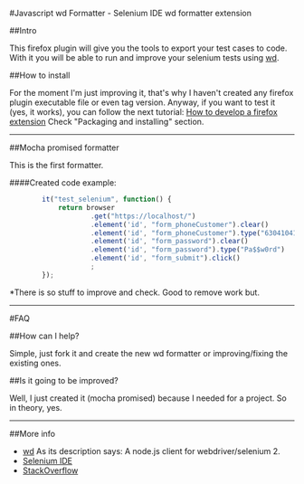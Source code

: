 #Javascript wd Formatter - Selenium IDE wd formatter extension

##Intro

This firefox plugin will give you the tools to export your test cases to code. With it you will be able to run and improve your selenium tests using [wd](https://github.com/admc/wd).

##How to install

For the moment I'm just improving it, that's why I haven't created any firefox plugin executable file or even tag version.
Anyway, if you want to test it (yes, it works), you can follow the next tutorial:
[How to develop a firefox extension](http://blog.mozilla.org/addons/2009/01/28/how-to-develop-a-firefox-extension/)
Check "Packaging and installing" section.

***

##Mocha promised formatter

This is the first formatter.

####Created code example:
```js
        it("test_selenium", function() {
            return browser
                    .get("https://localhost/")
                    .element('id', "form_phoneCustomer").clear()
                    .element('id', "form_phoneCustomer").type("630410410")
                    .element('id', "form_password").clear()
                    .element('id', "form_password").type("Pa$$w0rd")
                    .element('id', "form_submit").click()
                    ;
        });
```

*There is so stuff to improve and check. Good to remove work but.

***

#FAQ

##How can I help?

Simple, just fork it and create the new wd formatter or improving/fixing the existing ones.

##Is it going to be improved?

Well, I just created it (mocha promised) because I needed for a project. So in theory, yes.

***

##More info
 - [wd](https://github.com/admc/wd) As its description says: A node.js client for webdriver/selenium 2.
 - [Selenium IDE](http://docs.seleniumhq.org/projects/ide/)
 - [StackOverflow](http://stackoverflow.com/questions/15167178/selenium-formatter-modification-export-to-webdriver-backed-java)
